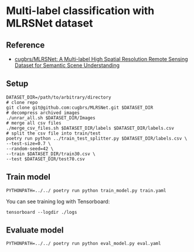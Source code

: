 # Multi-label classification with MLRSNet dataset
## Reference
* [cugbrs/MLRSNet: A Multi-label High Spatial Resolution Remote Sensing Dataset for Semantic Scene Understanding](https://github.com/cugbrs/MLRSNet)

## Setup
```shell
DATASET_DIR=/path/to/arbitrary/directory
# clone repo
git clone git@github.com:cugbrs/MLRSNet.git $DATASET_DIR
# decompress archived images
./unrar_all.sh $DATASET_DIR/Images
# merge all csv files
./merge_csv_files.sh $DATASET_DIR/labels $DATASET_DIR/labels.csv
# split the csv file into train/test
poetry run python ../train_test_splitter.py $DATASET_DIR/labels.csv \
--test-size=0.7 \
--random-seed=42 \
--train $DATASET_DIR/train30.csv \
--test $DATASET_DIR/test70.csv
```

## Train model
```shell
PYTHONPATH=../../ poetry run python train_model.py train.yaml
```

You can see training log with Tensorboard:

```shell
tensorboard --logdir ./logs
```

## Evaluate model
```shell
PYTHONPATH=../../ poetry run python eval_model.py eval.yaml
```
